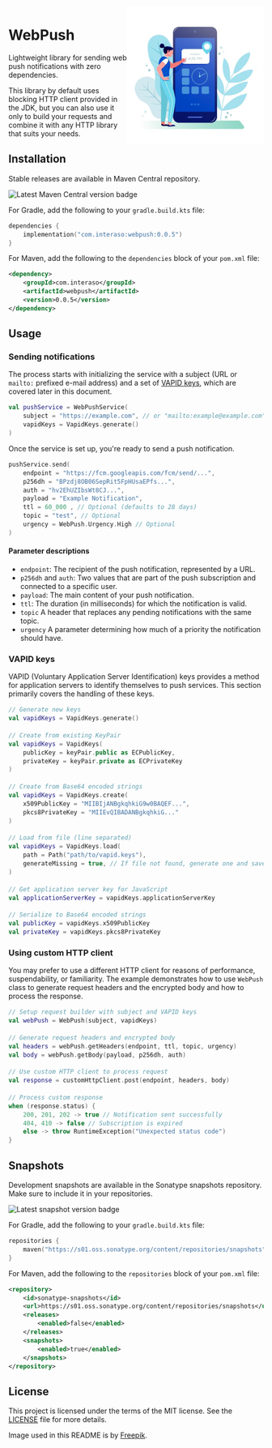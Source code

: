 <img src="docs/illustration.jpg" align="right" width="270" height="270">

# WebPush

Lightweight library for sending web push notifications with zero dependencies.

This library by default uses blocking HTTP client provided in the JDK, but you can also use it only to
build your requests and combine it with any HTTP library that suits your needs.

## Installation

Stable releases are available in Maven Central repository.

![Latest Maven Central version badge](https://img.shields.io/maven-central/v/com.interaso/webpush?color=blue)

For Gradle, add the following to your `gradle.build.kts` file:

```kotlin
dependencies {
    implementation("com.interaso:webpush:0.0.5")
}
```

For Maven, add the following to the `dependencies` block of your `pom.xml` file:

```xml
<dependency>
    <groupId>com.interaso</groupId>
    <artifactId>webpush</artifactId>
    <version>0.0.5</version>
</dependency>
```

## Usage

### Sending notifications

The process starts with initializing the service with a subject (URL or `mailto:` prefixed e-mail address) 
and a set of [VAPID keys](#vapid-keys), which are covered later in this document.

```kotlin
val pushService = WebPushService(
    subject = "https://example.com", // or "mailto:example@example.com"
    vapidKeys = VapidKeys.generate()
)
```

Once the service is set up, you're ready to send a push notification.

```kotlin
pushService.send(
    endpoint = "https://fcm.googleapis.com/fcm/send/...",
    p256dh = "BPzdj8OB06SepRit5FpHUsaEPfs...",
    auth = "hv2EhUZIbsWt8CJ...",
    payload = "Example Notification",
    ttl = 60_000 , // Optional (defaults to 28 days)
    topic = "test", // Optional
    urgency = WebPush.Urgency.High // Optional
)
```

#### Parameter descriptions

- `endpoint`: The recipient of the push notification, represented by a URL.
- `p256dh` and `auth`: Two values that are part of the push subscription and connected to a specific user.
- `payload`: The main content of your push notification.
- `ttl`: The duration (in milliseconds) for which the notification is valid.
- `topic` A header that replaces any pending notifications with the same topic.
- `urgency` A parameter determining how much of a priority the notification should have.

### VAPID keys

VAPID (Voluntary Application Server Identification) keys provides a method for application servers to identify
themselves to push services. This section primarily covers the handling of these keys.

```kotlin
// Generate new keys
val vapidKeys = VapidKeys.generate()

// Create from existing KeyPair
val vapidKeys = VapidKeys(
    publicKey = keyPair.public as ECPublicKey,
    privateKey = keyPair.private as ECPrivateKey
)

// Create from Base64 encoded strings 
val vapidKeys = VapidKeys.create(
    x509PublicKey = "MIIBIjANBgkqhkiG9w0BAQEF...",
    pkcs8PrivateKey = "MIIEvQIBADANBgkqhkiG..."
)

// Load from file (line separated)
val vapidKeys = VapidKeys.load(
    path = Path("path/to/vapid.keys"),
    generateMissing = true, // If file not found, generate one and save it
)

// Get application server key for JavaScript
val applicationServerKey = vapidKeys.applicationServerKey

// Serialize to Base64 encoded strings
val publicKey = vapidKeys.x509PublicKey
val privateKey = vapidKeys.pkcs8PrivateKey
```

### Using custom HTTP client

You may prefer to use a different HTTP client for reasons of performance, suspendability, or familiarity.
The example demonstrates how to use `WebPush` class to generate request headers and the encrypted body
and how to process the response.

```kotlin
// Setup request builder with subject and VAPID keys
val webPush = WebPush(subject, vapidKeys)

// Generate request headers and encrypted body
val headers = webPush.getHeaders(endpoint, ttl, topic, urgency)
val body = webPush.getBody(payload, p256dh, auth)

// Use custom HTTP client to process request
val response = customHttpClient.post(endpoint, headers, body)

// Process custom response
when (response.status) {
    200, 201, 202 -> true // Notification sent successfully
    404, 410 -> false // Subscription is expired
    else -> throw RuntimeException("Unexpected status code")
}
```

## Snapshots

Development snapshots are available in the Sonatype snapshots repository. Make sure to include it in your repositories.

![Latest snapshot version badge](https://img.shields.io/nexus/s/com.interaso/webpush?label=latest%20version&color=blue&server=https%3A%2F%2Fs01.oss.sonatype.org%2F)

For Gradle, add the following to your `gradle.build.kts` file:

```kotlin
repositories {
    maven("https://s01.oss.sonatype.org/content/repositories/snapshots")
}
```

For Maven, add the following to the `repositories` block of your `pom.xml` file:

```xml
<repository>
    <id>sonatype-snapshots</id>
    <url>https://s01.oss.sonatype.org/content/repositories/snapshots</url>
    <releases>
        <enabled>false</enabled>
    </releases>
    <snapshots>
        <enabled>true</enabled>
    </snapshots>
</repository>
```

## License

This project is licensed under the terms of the MIT license. See the [LICENSE](/LICENSE) file for more details.

Image used in this README is by [Freepik](https://www.freepik.com/free-vector/appointment-booking-with-smartphone-woman_8444765.htm#query=push%20notification&position=44&from_view=search&track=ais).
